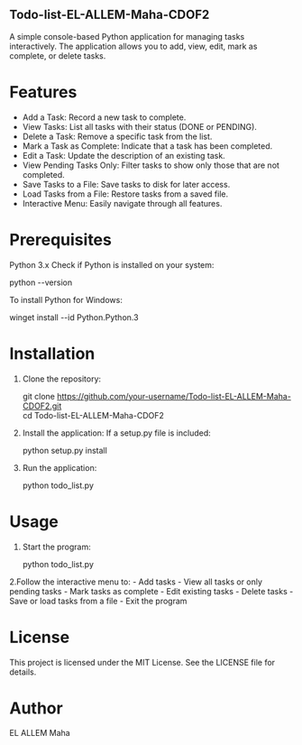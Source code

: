 ## Todo-list-EL-ALLEM-Maha-CDOF2
A simple console-based Python application for managing tasks interactively. The application allows you to add, view, edit, mark as complete, or delete tasks.

# Features
  - Add a Task: Record a new task to complete.
  - View Tasks: List all tasks with their status (DONE or PENDING).
  - Delete a Task: Remove a specific task from the list.
  - Mark a Task as Complete: Indicate that a task has been completed.
  - Edit a Task: Update the description of an existing task.
  - View Pending Tasks Only: Filter tasks to show only those that are not completed.
  - Save Tasks to a File: Save tasks to disk for later access.
  - Load Tasks from a File: Restore tasks from a saved file.
  - Interactive Menu: Easily navigate through all features.

# Prerequisites
Python 3.x
Check if Python is installed on your system:

python --version 

To install Python for Windows:

winget install --id Python.Python.3

# Installation
  1. Clone the repository:
     
      git clone https://github.com/your-username/Todo-list-EL-ALLEM-Maha-CDOF2.git  
    cd Todo-list-EL-ALLEM-Maha-CDOF2

  2. Install the application:
     If a setup.py file is included:
     
     python setup.py install
    
  3. Run the application:

     python todo_list.py

# Usage
   1. Start the program:

      python todo_list.py

   2.Follow the interactive menu to:
      - Add tasks
     -  View all tasks or only pending tasks
      - Mark tasks as complete
      - Edit existing tasks
      - Delete tasks
      - Save or load tasks from a file
      - Exit the program
# License
  This project is licensed under the MIT License. See the LICENSE file for details.

# Author
  EL ALLEM Maha
       

     
  

